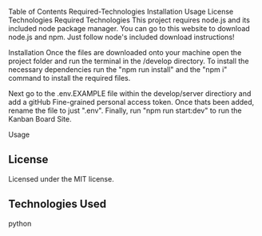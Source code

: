 Table of Contents
Required-Technologies
Installation
Usage
License
Technologies
Required Technologies
This project requires node.js and its included node package manager.
You can go to this website to download node.js and npm. Just follow node's included download instructions!

Installation
Once the files are downloaded onto your machine open the project folder and run the terminal in the /develop directory.
To install the necessary dependencies run the "npm run install" and the "npm i" command to install the required files.

Next go to the .env.EXAMPLE file within the develop/server directiory and add a gitHub Fine-grained personal access token. Once thats been added, rename the file to just ".env". Finally, run "npm run start:dev" to run the Kanban Board Site.

Usage

## License

Licensed under the MIT license.

## Technologies Used

python
